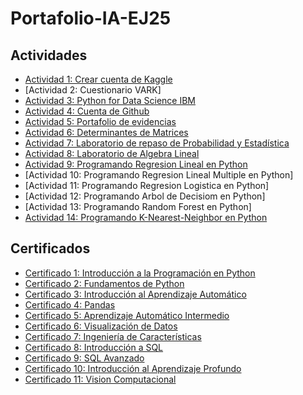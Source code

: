 # Portafolio-IA-EJ25

## Actividades
- [Actividad 1: Crear cuenta de Kaggle](https://www.kaggle.com/robertodavilagzz)
- [Actividad 2: Cuestionario VARK]
- [Actividad 3: Python for Data Science IBM](IBM_PY0101EN_Certificate_Cognitive_Class.pdf)
- [Actividad 4: Cuenta de Github](https://github.com/RobDav22)
- [Actividad 5: Portafolio de evidencias](https://github.com/RobDav22/Portafolio-IA-EJ25)
- [Actividad 6: Determinantes de Matrices](Actividad_6_Determinantes_de_matrices.pdf)
- [Actividad 7: Laboratorio de repaso de Probabilidad y Estadística](Actividad_07__Laboratorio_de_repaso.pdf)
- [Actividad 8: Laboratorio de Algebra Lineal](Actividad_8_Laboratotio_Algebra_Lineal.pdf)
- [Actividad 9: Programando Regresion Lineal en Python]()
- [Actividad 10: Programando Regresion Lineal Multiple en Python]
- [Actividad 11: Programando Regresion Logistica en Python]
- [Actividad 12: Programando Arbol de Decisiom en Python]
- [Actividad 13: Programando Random Forest en Python]
- [Actividad 14: Programando K-Nearest-Neighbor en Python](K-NN/K_Nearest_Neighbor.pdf)

## Certificados
- [Certificado 1: Introducción a la Programación en Python](Intro_to_Programming.pdf)
- [Certificado 2: Fundamentos de Python](Python.pdf)
- [Certificado 3: Introducción al Aprendizaje Automático](Intro_to_Machine_Learning.pdf)
- [Certificado 4: Pandas](Pandas.pdf)
- [Certificado 5: Aprendizaje Automático Intermedio](Intermediate_Machine_Learning.pdf)
- [Certificado 6: Visualización de Datos](Data_Visualization.pdf)
- [Certificado 7: Ingeniería de Características](Feature_Engineering.pdf)
- [Certificado 8: Introducción a SQL]()
- [Certificado 9: SQL Avanzado](Advanced_SQL.pdf)
- [Certificado 10: Introducción al Aprendizaje Profundo](Intro_to_Deep_Learning.pdf)
- [Certificado 11: Vision Computacional]()
